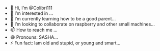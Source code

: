 - 👋 Hi, I’m @Colibri111
- 👀 I’m interested in ...
- 🌱 I’m currently learning how to be a good parent...
- 💞️ I’m looking to collaborate on raspberry and other small machines...
- 📫 How to reach me ...
- 😄 Pronouns: SASHA...
- ⚡ Fun fact: Iam old and stupid, or young and smart...

<!---
Colibri111/Colibri111 is a ✨ special ✨ repository because its `README.md` (this file) appears on your GitHub profile.
You can click the Preview link to take a look at your changes.
--->
